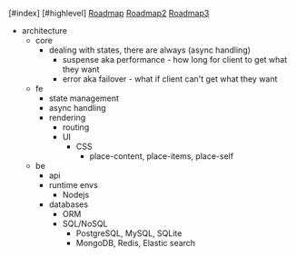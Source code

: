 [#index]
[#highlevel]
[Roadmap](https://roadmap.sh/software-design-architecture)
[Roadmap2](https://roadmap.sh/computer-science)
[Roadmap3](https://roadmap.sh/system-design)

- architecture	
	- core 
		- dealing with states, there are always (async handling)
			- suspense aka performance - how long for client to get what they want
			- error aka failover - what if client can't get what they want
	- fe
		- state management
		- async handling
		- rendering
			- routing
			- UI
				- CSS
					- place-content, place-items, place-self
	- be 
		- api
		- runtime envs
			- Nodejs
		- databases
			- ORM
			- SQL/NoSQL
				- PostgreSQL, MySQL, SQLite
				- MongoDB, Redis, Elastic search